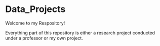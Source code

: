 # Data_Projects

Welcome to my Respository!

Everything part of this repository is either a research project conducted under a professor or my own project. 




